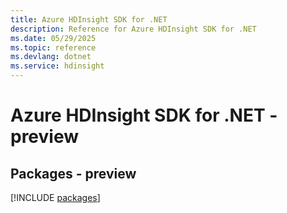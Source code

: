 ```yaml
---
title: Azure HDInsight SDK for .NET
description: Reference for Azure HDInsight SDK for .NET
ms.date: 05/29/2025
ms.topic: reference
ms.devlang: dotnet
ms.service: hdinsight
---
```

# Azure HDInsight SDK for .NET - preview
## Packages - preview
[!INCLUDE [packages](hdinsight-index.md)]